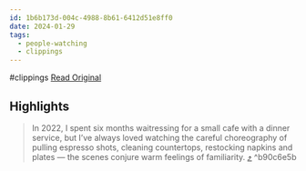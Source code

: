 ```yaml
---
id: 1b6b173d-004c-4988-8b61-6412d51e8ff0
date: 2024-01-29
tags:
  - people-watching
  - clippings
---
```


#clippings
[Read Original](https://footnotesfromsam.substack.com/p/five-things-2-in-the-company-of-strangers?isFreemail=true&post_id=140917935&publication_id=25289&r=73ui&triggerShare=true)

## Highlights

> In 2022, I spent six months waitressing for a small cafe with a dinner service, but I’ve always loved watching the careful choreography of pulling espresso shots, cleaning countertops, restocking napkins and plates — the scenes conjure warm feelings of familiarity. [⤴️](https://omnivore.app/me/1-five-things-2-in-the-company-of-strangers-by-sam-cheh-18d530b6042#b90c6e5b-9d44-446c-a4d2-7d4b9f177733)  ^b90c6e5b

